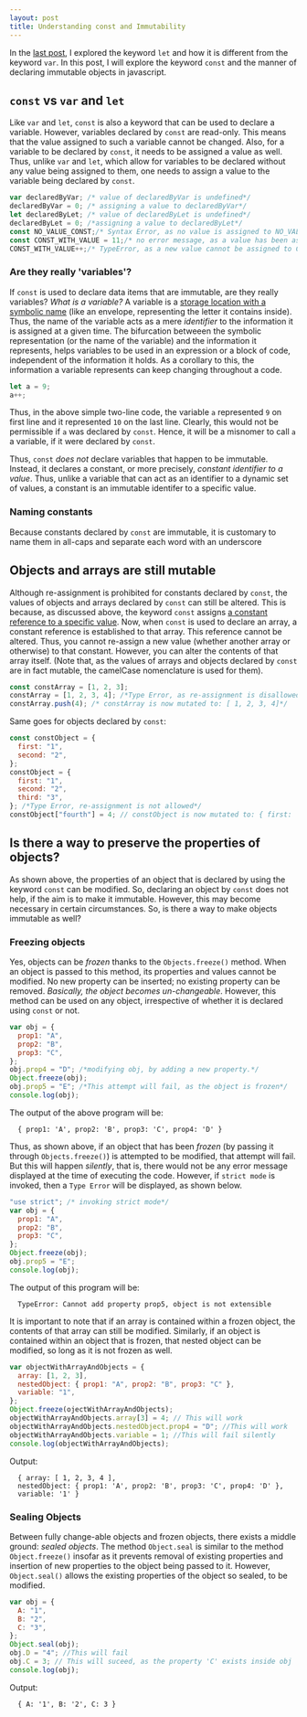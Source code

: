 ```yaml
---
layout: post
title: Understanding const and Immutability
---
```


In the [last post](https://oitee.github.io/2021/07/08/understanding-var-and-let.html), I explored the keyword `let` and how it is different from the keyword `var`. In this post, I will explore the keyword `const` and the manner of declaring immutable objects in javascript.

## `const` vs `var` and `let`

Like `var` and `let`, `const` is also a keyword that can be used to declare a variable. However, variables declared by `const` are read-only. This means that the value assigned to such a variable cannot be changed. Also, for a variable to be declared by `const`, it needs to be assigned a value as well. Thus, unlike `var` and `let`, which allow for variables to be declared without any value being assigned to them, one needs to assign a value to the variable being declared by `const`.

```js
var declaredByVar; /* value of declaredByVar is undefined*/
declaredByVar = 0; /* assigning a value to declaredByVar*/
let declaredByLet; /* value of declaredByLet is undefined*/
declaredByLet = 0; /*assigning a value to declaredByLet*/
const NO_VALUE_CONST;/* Syntax Error, as no value is assigned to NO_VALUE_CONST*/
const CONST_WITH_VALUE = 11;/* no error message, as a value has been assigned to CONST_WITH_VALUE*/
CONST_WITH_VALUE++;/* TypeError, as a new value cannot be assigned to CONST_WITH_VALUE*/
```

### Are they really 'variables'?

If `const` is used to declare data items that are immutable, are they really variables? _What is a variable?_ A variable is a [storage location with a symbolic name](<https://en.wikipedia.org/wiki/Variable_(computer_science)>) (like an envelope, representing the letter it contains inside). Thus, the name of the variable acts as a mere _identifier_ to the information it is assigned at a given time. The bifurcation betweeen the symbolic representation (or the name of the variable) and the information it represents, helps variables to be used in an expression or a block of code, independent of the information it holds. As a corollary to this, the information a variable represents can keep changing throughout a code.

```js
let a = 9;
a++;
```

Thus, in the above simple two-line code, the variable `a` represented `9` on first line and it represented `10` on the last line. Clearly, this would not be permissible if `a` was declared by `const`. Hence, it will be a misnomer to call `a` a variable, if it were declared by `const`.

Thus, `const` _does not_ declare variables that happen to be immutable. Instead, it declares a constant, or more precisely, _constant identifier to a value_. Thus, unlike a variable that can act as an identifier to a dynamic set of values, a constant is an immutable identifer to a specific value.

### Naming constants

Because constants declared by `const` are immutable, it is customary to name them in all-caps and separate each word with an underscore

## Objects and arrays are still mutable

Although re-assignment is prohibited for constants declared by `const`, the values of objects and arrays declared by `const` can still be altered. This is because, as discussed above, the keyword `const` assigns [a constant reference to a specific value](https://www.w3schools.com/js/js_const.asp). Now, when `const` is used to declare an array, a constant reference is established to that array. This reference cannot be altered. Thus, you cannot re-assign a new value (whether another array or otherwise) to that constant. However, you can alter the contents of that array itself. (Note that, as the values of arrays and objects declared by `const` are in fact mutable, the camelCase nomenclature is used for them).

```js
const constArray = [1, 2, 3];
constArray = [1, 2, 3, 4]; /*Type Error, as re-assignment is disallowed*/
constArray.push(4); /* constArray is now mutated to: [ 1, 2, 3, 4]*/
```

Same goes for objects declared by `const`:

```js
const constObject = {
  first: "1",
  second: "2",
};
constObject = {
  first: "1",
  second: "2",
  third: "3",
}; /*Type Error, re-assignment is not allowed*/
constObject["fourth"] = 4; // constObject is now mutated to: { first: '1', second: '2', fourth: 4 }
```

## Is there a way to preserve the properties of objects?

As shown above, the properties of an object that is declared by using the keyword `const` can be modified. So, declaring an object by `const` does not help, if the aim is to make it immutable. However, this may become necessary in certain circumstances. So, is there a way to make objects immutable as well?

### Freezing objects

Yes, objects can be _frozen_ thanks to the `Objects.freeze()` method. When an object is passed to this method, its properties and values cannot be modified. No new property can be inserted; no existing property can be removed. _Basically, the object becomes un-changeable_. However, this method can be used on any object, irrespective of whether it is declared using `const` or not.

```js
var obj = {
  prop1: "A",
  prop2: "B",
  prop3: "C",
};
obj.prop4 = "D"; /*modifying obj, by adding a new property.*/
Object.freeze(obj);
obj.prop5 = "E"; /*This attempt will fail, as the object is frozen*/
console.log(obj);
```

The output of the above program will be:

      { prop1: 'A', prop2: 'B', prop3: 'C', prop4: 'D' }

Thus, as shown above, if an object that has been _frozen_ (by passing it through `Objects.freeze()`) is attempted to be modified, that attempt will fail. But this will happen _silently_, that is, there would not be any error message displayed at the time of executing the code. However, if `strict mode` is invoked, then a `Type Error` will be displayed, as shown below.

```js
"use strict"; /* invoking strict mode*/
var obj = {
  prop1: "A",
  prop2: "B",
  prop3: "C",
};
Object.freeze(obj);
obj.prop5 = "E";
console.log(obj);
```

The output of this program will be:

      TypeError: Cannot add property prop5, object is not extensible

It is important to note that if an array is contained within a frozen object, the contents of that array can still be modified. Similarly, if an object is contained within an object that is frozen, that nested object can be modified, so long as it is not frozen as well.

```js
var objectWithArrayAndObjects = {
  array: [1, 2, 3],
  nestedObject: { prop1: "A", prop2: "B", prop3: "C" },
  variable: "1",
};
Object.freeze(ojectWithArrayAndObjects);
objectWithArrayAndObjects.array[3] = 4; // This will work
objectWithArrayAndObjects.nestedObject.prop4 = "D"; //This will work
objectWithArrayAndObjects.variable = 1; //This will fail silently
console.log(objectWithArrayAndObjects);
```

Output:

      { array: [ 1, 2, 3, 4 ],
      nestedObject: { prop1: 'A', prop2: 'B', prop3: 'C', prop4: 'D' },
      variable: '1' }

### Sealing Objects

Between fully change-able objects and frozen objects, there exists a middle ground: _sealed objects_. The method `Object.seal` is similar to the method `Object.freeze()` insofar as it prevents removal of existing properties and insertion of new properties to the object being passed to it. However, `Object.seal()` allows the existing properties of the object so sealed, to be modified.

```js
var obj = {
  A: "1",
  B: "2",
  C: "3",
};
Object.seal(obj);
obj.D = "4"; //This will fail
obj.C = 3; // This will suceed, as the property 'C' exists inside obj
console.log(obj);
```

Output:

      { A: '1', B: '2', C: 3 }
